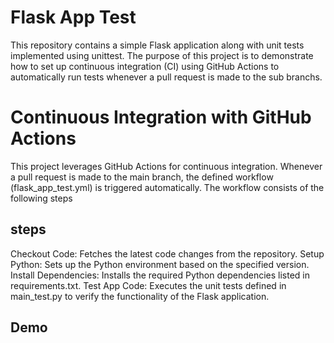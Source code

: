 
# Flask App Test

This repository contains a simple Flask application along with unit tests implemented using unittest. The purpose of this project is to demonstrate how to set up continuous integration (CI) using GitHub Actions to automatically run tests whenever a pull request is made to the sub branchs.

# Continuous Integration with GitHub Actions

This project leverages GitHub Actions for continuous integration. Whenever a pull request is made to the main branch, the defined workflow (flask_app_test.yml) is triggered automatically. The workflow consists of the following steps
## steps
Checkout Code: Fetches the latest code changes from the repository.
Setup 
Python: Sets up the Python environment based on the specified version.
Install Dependencies: Installs the required Python dependencies listed in requirements.txt.
Test App Code: Executes the unit tests defined in main_test.py to verify the functionality of the Flask application.
## Demo


